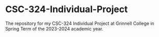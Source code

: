 # CSC-324-Individual-Project
The repository for my CSC-324 Individual Project at Grinnell College in Spring Term of the 2023-2024 academic year.
